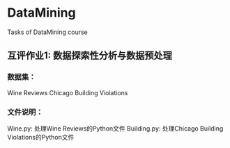# DataMining
Tasks of DataMining course
## 互评作业1: 数据探索性分析与数据预处理

### 数据集：

Wine Reviews
Chicago Building Violations
### 文件说明：

Wine.py: 处理Wine Reviews的Python文件
Building.py: 处理Chicago Building Violations的Python文件

